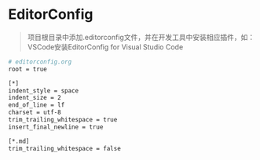 # EditorConfig

> 项目根目录中添加.editorconfig文件，并在开发工具中安装相应插件，如：VSCode安装EditorConfig for Visual Studio Code

```bash
# editorconfig.org
root = true

[*]
indent_style = space
indent_size = 2
end_of_line = lf
charset = utf-8
trim_trailing_whitespace = true
insert_final_newline = true

[*.md]
trim_trailing_whitespace = false
```



